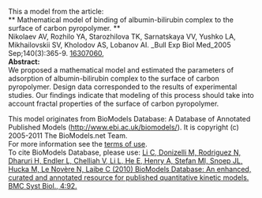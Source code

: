 

This a model from the article:  
** Mathematical model of binding of albumin-bilirubin complex to the surface of carbon pyropolymer. **   
Nikolaev AV, Rozhilo YA, Starozhilova TK, Sarnatskaya VV, Yushko LA,
Mikhailovskii SV, Kholodov AS, Lobanov AI. _Bull Exp Biol Med_2005
Sep;140(3):365-9. [16307060](http://www.ncbi.nlm.nih.gov/pubmed/16307060),  
**Abstract:**   
We proposed a mathematical model and estimated the parameters of adsorption of
albumin-bilirubin complex to the surface of carbon pyropolymer. Design data
corresponded to the results of experimental studies. Our findings indicate
that modeling of this process should take into account fractal properties of
the surface of carbon pyropolymer.

This model originates from BioModels Database: A Database of Annotated
Published Models (http://www.ebi.ac.uk/biomodels/). It is copyright (c)
2005-2011 The BioModels.net Team.  
For more information see the [terms of
use](http://www.ebi.ac.uk/biomodels/legal.html).  
To cite BioModels Database, please use: [Li C, Donizelli M, Rodriguez N,
Dharuri H, Endler L, Chelliah V, Li L, He E, Henry A, Stefan MI, Snoep JL,
Hucka M, Le Novère N, Laibe C (2010) BioModels Database: An enhanced, curated
and annotated resource for published quantitative kinetic models. BMC Syst
Biol., 4:92.](http://www.ncbi.nlm.nih.gov/pubmed/20587024)

